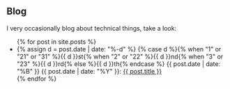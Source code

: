 ## Blog

I very occasionally blog about technical things, take a look:

<ul class="entries">
  {% for post in site.posts %}
    <li class="entry">
    <span class="entry_date">
    {% assign d = post.date | date: "%-d" %}
    {% case d %}{% when "1" or "21" or "31" %}{{ d }}st{% when "2" or "22" %}{{ d }}nd{% when "3" or "23" %}{{ d }}rd{% else %}{{ d }}th{% endcase %}
    {{ post.date | date: "%B" }}
    {{ post.date | date: "%Y" }}:
    </span>
    <span class="entry_link"><a href="{{ site.url }}{{ post.url }}">{{ post.title }}</a></span>
    </li>
  {% endfor %}
</ul>
